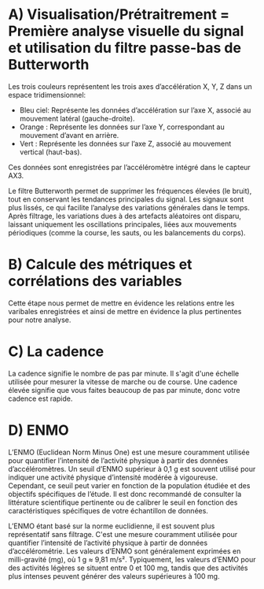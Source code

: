 # A) Visualisation/Prétraitrement =  Première analyse visuelle du signal et utilisation du filtre passe-bas de Butterworth

Les trois couleurs représentent les trois axes d’accélération X, Y, Z dans un espace tridimensionnel:
- Bleu ciel: Représente les données d’accélération sur l’axe X, associé au mouvement latéral (gauche-droite).
- Orange : Représente les données sur l’axe Y, correspondant au mouvement d’avant en arrière.
- Vert : Représente les données sur l’axe Z, associé au mouvement vertical (haut-bas).

Ces données sont enregistrées par l’accéléromètre intégré dans le capteur AX3.

Le filtre Butterworth permet de supprimer les fréquences élevées (le bruit), tout en conservant les tendances principales du signal. Les signaux sont plus lissés, ce qui facilite l’analyse des variations générales dans le temps. Après filtrage, les variations dues à des artefacts aléatoires ont disparu, laissant uniquement les oscillations principales, liées aux mouvements périodiques (comme la course, les sauts, ou les balancements du corps).

# B) Calcule des métriques et corrélations des variables 

Cette étape nous permet de mettre en évidence les relations entre les varibales enregistrées et ainsi de mettre en évidence la plus pertinentes pour notre analyse. 

# C) La cadence
La cadence signifie le nombre de pas par minute. Il s'agit d'une échelle utilisée pour mesurer la vitesse de marche ou de course. Une cadence élevée signifie que vous faites beaucoup de pas par minute, donc votre cadence est rapide.

# D) ENMO

L’ENMO (Euclidean Norm Minus One) est une mesure couramment utilisée pour quantifier l’intensité de l’activité physique à partir des données d’accéléromètres. Un seuil d’ENMO supérieur à 0,1 g est souvent utilisé pour indiquer une activité physique d’intensité modérée à vigoureuse. Cependant, ce seuil peut varier en fonction de la population étudiée et des objectifs spécifiques de l’étude. Il est donc recommandé de consulter la littérature scientifique pertinente ou de calibrer le seuil en fonction des caractéristiques spécifiques de votre échantillon de données.

L’ENMO étant basé sur la norme euclidienne, il est souvent plus représentatif sans filtrage. C'est une mesure couramment utilisée pour quantifier l’intensité de l’activité physique à partir de données d’accélérométrie. Les valeurs d’ENMO sont généralement exprimées en milli-gravité (mg), où 1 g ≈ 9,81 m/s². Typiquement, les valeurs d’ENMO pour des activités légères se situent entre 0 et 100 mg, tandis que des activités plus intenses peuvent générer des valeurs supérieures à 100 mg.